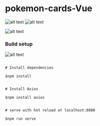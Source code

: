 # pokemon-cards-Vue 
![alt text](https://www.animatedimages.org/data/media/1446/animated-pokemon-image-0095.gif)
![alt text](https://www.animatedimages.org/data/media/1446/animated-pokemon-image-0020.gif)

![alt text](https://www.animatedimages.org/data/media/1446/animated-pokemon-image-0098.gif)


### Build setup 

![alt text](https://www.animatedimages.org/data/media/1446/animated-pokemon-image-0027.gif)
```

# Install dependencies

$npm install


# Install Axios

$npm install axios


# serve with hot reload at localhost:8080

$npm run serve
```
